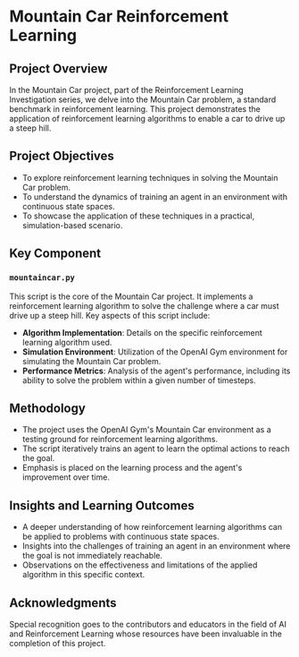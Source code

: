 # Mountain Car Reinforcement Learning

## Project Overview
In the Mountain Car project, part of the Reinforcement Learning Investigation series, we delve into the Mountain Car problem, a standard benchmark in reinforcement learning. This project demonstrates the application of reinforcement learning algorithms to enable a car to drive up a steep hill.

## Project Objectives
- To explore reinforcement learning techniques in solving the Mountain Car problem.
- To understand the dynamics of training an agent in an environment with continuous state spaces.
- To showcase the application of these techniques in a practical, simulation-based scenario.

## Key Component

### `mountaincar.py`
This script is the core of the Mountain Car project. It implements a reinforcement learning algorithm to solve the challenge where a car must drive up a steep hill. Key aspects of this script include:
- **Algorithm Implementation**: Details on the specific reinforcement learning algorithm used.
- **Simulation Environment**: Utilization of the OpenAI Gym environment for simulating the Mountain Car problem.
- **Performance Metrics**: Analysis of the agent's performance, including its ability to solve the problem within a given number of timesteps.

## Methodology
- The project uses the OpenAI Gym's Mountain Car environment as a testing ground for reinforcement learning algorithms.
- The script iteratively trains an agent to learn the optimal actions to reach the goal.
- Emphasis is placed on the learning process and the agent's improvement over time.

## Insights and Learning Outcomes
- A deeper understanding of how reinforcement learning algorithms can be applied to problems with continuous state spaces.
- Insights into the challenges of training an agent in an environment where the goal is not immediately reachable.
- Observations on the effectiveness and limitations of the applied algorithm in this specific context.

## Acknowledgments
Special recognition goes to the contributors and educators in the field of AI and Reinforcement Learning whose resources have been invaluable in the completion of this project.
